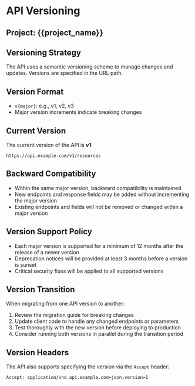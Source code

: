 # API Versioning

## Project: {{project_name}}

## Versioning Strategy
The API uses a semantic versioning scheme to manage changes and updates. Versions are specified in the URL path.

## Version Format
- `v{major}`: e.g., v1, v2, v3
- Major version increments indicate breaking changes

## Current Version
The current version of the API is **v1**:
```
https://api.example.com/v1/resources
```

## Backward Compatibility
- Within the same major version, backward compatibility is maintained
- New endpoints and response fields may be added without incrementing the major version
- Existing endpoints and fields will not be removed or changed within a major version

## Version Support Policy
- Each major version is supported for a minimum of 12 months after the release of a newer version
- Deprecation notices will be provided at least 3 months before a version is sunset
- Critical security fixes will be applied to all supported versions

## Version Transition
When migrating from one API version to another:
1. Review the migration guide for breaking changes
2. Update client code to handle any changed endpoints or parameters
3. Test thoroughly with the new version before deploying to production
4. Consider running both versions in parallel during the transition period

## Version Headers
The API also supports specifying the version via the `Accept` header:
```
Accept: application/vnd.api.example.com+json;version=1
```